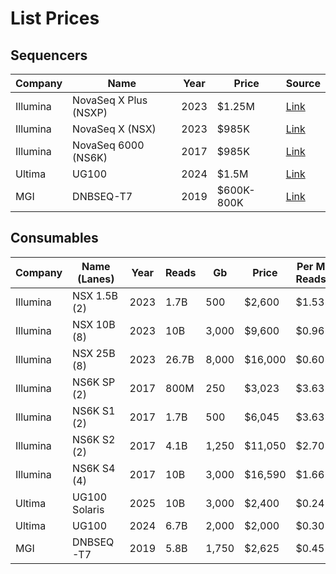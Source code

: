 # List Prices

## Sequencers

| Company  | Name                  | Year | Price      | Source                                                                              |
|----------|-----------------------|------|------------|-------------------------------------------------------------------------------------|
| Illumina | NovaSeq X Plus (NSXP) | 2023 | $1.25M     | [Link](https://genohub.com/ngs-sequencer/3/illumina-novaseq-x-plus/)                |
| Illumina | NovaSeq X (NSX)       | 2023 | $985K      | [Link](https://genohub.com/ngs-sequencer/2/illumina-novaseq-x/)                     |
| Illumina | NovaSeq 6000 (NS6K)   | 2017 | $985K      | [Link](https://genohub.com/ngs-sequencer/5/illumina-novaseq-6000/)                  |
| Ultima   | UG100                 | 2024 | $1.5M      | [Link](https://genohub.com/ngs-sequencer/37/ultima-genomics-ug-100/)                |
| MGI      | DNBSEQ-T7             | 2019 | $600K-800K | [Link](https://www.excedr.com/blog/how-much-does-a-next-generation-sequencer-cost/) |

## Consumables

| Company  | Name (Lanes)  | Year | Reads | Gb    | Price   | Per M Reads | Per Gb | Source                                                                            |
|----------|---------------|------|-------|-------|---------|-------------|--------|-----------------------------------------------------------------------------------|
| Illumina | NSX 1.5B (2)  | 2023 | 1.7B  | 500   | $2,600  | $1.53       | $5.2   | [Link](https://genohub.com/ngs-sequencer/3/illumina-novaseq-x-plus/)              |
| Illumina | NSX 10B (8)   | 2023 | 10B   | 3,000 | $9,600  | $0.96       | $3.2   | [Link](https://genohub.com/ngs-sequencer/3/illumina-novaseq-x-plus/)              |
| Illumina | NSX 25B (8)   | 2023 | 26.7B | 8,000 | $16,000 | $0.60       | $2.0   | [Link](https://genohub.com/ngs-sequencer/3/illumina-novaseq-x-plus/)              |
| Illumina | NS6K SP (2)   | 2017 | 800M  | 250   | $3,023  | $3.63       | $12.1  | [Link](https://genohub.com/ngs-sequencer/5/illumina-novaseq-6000/)                |
| Illumina | NS6K S1 (2)   | 2017 | 1.7B  | 500   | $6,045  | $3.63       | $12.1  | [Link](https://genohub.com/ngs-sequencer/5/illumina-novaseq-6000/)                |
| Illumina | NS6K S2 (2)   | 2017 | 4.1B  | 1,250 | $11,050 | $2.70       | $8.8   | [Link](https://genohub.com/ngs-sequencer/5/illumina-novaseq-6000/)                |
| Illumina | NS6K S4 (4)   | 2017 | 10B   | 3,000 | $16,590 | $1.66       | $5.5   | [Link](https://genohub.com/ngs-sequencer/5/illumina-novaseq-6000/)                |
| Ultima   | UG100 Solaris | 2025 | 10B   | 3,000 | $2,400  | $0.24       | $0.8   | [Link](https://www.ultimagenomics.com/products/ug-100-sequencing-platform/)       |
| Ultima   | UG100         | 2024 | 6.7B  | 2,000 | $2,000  | $0.30       | $1.0   | [Link](https://www.ultimagenomics.com/products/ug-100-sequencing-platform/)       |
| MGI      | DNBSEQ-T7     | 2019 | 5.8B  | 1,750 | $2,625  | $0.45       | $1.5   | [Link](https://www.completegenomics.com/products/sequencing-platforms/dnbseq-t7/) |
